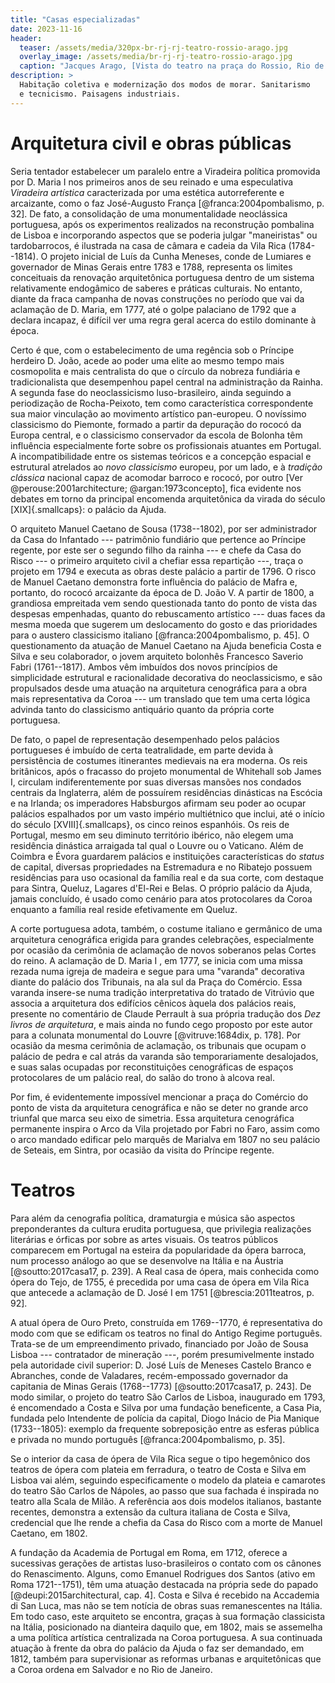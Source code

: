 ```yaml
---
title: "Casas especializadas"
date: 2023-11-16
header:
  teaser: /assets/media/320px-br-rj-rj-teatro-rossio-arago.jpg
  overlay_image: /assets/media/br-rj-rj-teatro-rossio-arago.jpg
  caption: "Jacques Arago, [Vista do teatro na praça do Rossio, Rio de Janeiro](https://www.brasilianaiconografica.art.br/obras/18145/avue-de-la-salle-de-spetacle-sur-la-place-do-rocio-a-rio-de-janeiro), 1825"
description: >
  Habitação coletiva e modernização dos modos de morar. Sanitarismo
  e tecnicismo. Paisagens industriais.
---
```


# Arquitetura civil e obras públicas #

Seria tentador estabelecer um paralelo entre a Viradeira
política promovida por D. Maria I nos primeiros anos de seu
reinado e uma especulativa *Viradeira artística* caracterizada
por uma estética autorreferente e arcaizante, como o faz
José-Augusto França [@franca:2004pombalismo, p. 32].
De fato, a consolidação de uma monumentalidade neoclássica
portuguesa, após os experimentos realizados na reconstrução
pombalina de Lisboa e incorporando aspectos que se poderia
julgar "maneiristas" ou tardobarrocos, é ilustrada na casa
de câmara e cadeia da Vila Rica (1784--1814).
O projeto inicial de Luís da Cunha Meneses, conde de
Lumiares e governador de Minas Gerais entre 1783 e 1788,
representa os limites conceituais da renovação arquitetônica
portuguesa dentro de um sistema relativamente endogâmico de
saberes e práticas culturais.
No entanto, diante da fraca campanha de novas construções no
período que vai da aclamação de D. Maria, em 1777, até
o golpe palaciano de 1792 que a declara incapaz, é difícil
ver uma regra geral acerca do estilo dominante à época.

Certo é que, com o estabelecimento de uma regência sob
o Príncipe herdeiro D. João, acede ao poder uma
elite ao mesmo tempo mais cosmopolita e mais centralista
do que o círculo da nobreza fundiária e tradicionalista que
desempenhou papel central na administração da Rainha.
A segunda fase do neoclassicismo luso-brasileiro, ainda
seguindo a periodização de Rocha-Peixoto, tem como
característica correspondente sua maior vinculação ao
movimento artístico pan-europeu.
O novíssimo classicismo do Piemonte, formado a partir da
depuração do rococó da Europa central, e o classicismo
conservador da escola de Bolonha têm influência
especialmente forte sobre os profissionais atuantes em
Portugal.
A incompatibilidade entre os sistemas teóricos e a concepção
espacial e estrutural atrelados ao *novo classicismo* europeu,
por um lado, e à *tradição clássica* nacional capaz de
acomodar barroco e rococó, por outro
[Ver @perouse:2001architecture; @argan:1973concepto],
fica evidente nos debates em torno da principal encomenda
arquitetônica da virada do século [XIX]{.smallcaps}:
o palácio da Ajuda.

O arquiteto Manuel Caetano de Sousa (1738--1802), por ser
administrador da Casa do Infantado --- patrimônio fundiário
que pertence ao Príncipe regente, por este ser o segundo
filho da rainha --- e chefe da Casa do Risco --- o primeiro
arquiteto civil a chefiar essa repartição ---, traça
o projeto em 1794 e executa as obras deste palácio a partir
de 1796.
O risco de Manuel Caetano demonstra forte influência do
palácio de Mafra e, portanto, do rococó arcaizante da época
de D. João V.
A partir de 1800, a grandiosa empreitada vem sendo
questionada tanto do ponto de vista das despesas empenhadas,
quanto do rebuscamento artístico --- duas faces da mesma
moeda que sugerem um deslocamento do gosto e das prioridades
para o austero classicismo italiano
[@franca:2004pombalismo, p. 45].
O questionamento da atuação de Manuel Caetano na Ajuda
beneficia Costa e Silva e seu colaborador, o jovem arquiteto 
bolonhês Francesco Saverio Fabri (1761--1817).
Ambos vêm imbuídos dos novos princípios de simplicidade
estrutural e racionalidade decorativa do neoclassicismo,
e são propulsados desde uma atuação na arquitetura
cenográfica para a obra mais representativa da Coroa --- um
translado que tem uma certa lógica advinda tanto do
classicismo antiquário quanto da própria corte portuguesa.

De fato, o papel de representação desempenhado pelos
palácios portugueses é imbuído de certa teatralidade, em
parte devida à persistência de costumes itinerantes
medievais na era moderna.
Os reis britânicos, após o fracasso do projeto monumental
de Whitehall sob James I, circulam indiferentemente por suas
diversas mansões nos condados centrais da Inglaterra,
além de possuírem residências dinásticas na Escócia e na
Irlanda;
os imperadores Habsburgos afirmam seu poder ao ocupar
palácios espalhados por um vasto império multiétnico que
inclui, até o início do século [XVIII]{.smallcaps}, os cinco reinos
espanhóis.
Os reis de Portugal, mesmo em seu diminuto território
ibérico, não elegem uma residência dinástica arraigada tal
qual o Louvre ou o Vaticano.
Além de Coimbra e Évora guardarem palácios e instituições
características do *status* de capital, diversas
propriedades na Estremadura e no Ribatejo possuem
residências para uso ocasional da família real e da sua
corte, com destaque para Sintra, Queluz, Lagares d'El-Rei
e Belas.
O próprio palácio da Ajuda, jamais concluído, é usado como
cenário para atos protocolares da Coroa enquanto a família
real reside efetivamente em Queluz.

A corte portuguesa adota, também, o costume italiano
e germânico de uma arquitetura cenográfica erigida para
grandes celebrações, especialmente por ocasião da cerimônia
de aclamação de novos soberanos pelas Cortes do reino.
A aclamação de D. Maria I , em 1777, se inicia com uma missa
rezada numa igreja de madeira e segue para uma "varanda"
decorativa diante do palácio dos Tribunais, na ala sul da
Praça do Comércio.
Essa varanda insere-se numa tradição interpretativa do
tratado de Vitrúvio que associa a arquitetura dos edifícios
cênicos àquela dos palácios reais, presente no comentário de
Claude Perrault à sua própria tradução dos *Dez livros de
arquitetura*, e mais ainda no fundo cego proposto por este
autor para a colunata monumental do Louvre
[@vitruve:1684dix, p. 178].
Por ocasião da mesma cerimônia de aclamação,
os tribunais que ocupam o palácio de pedra e cal atrás da
varanda são temporariamente desalojados, e suas salas
ocupadas por reconstituições cenográficas de espaços
protocolares de um palácio real, do salão do trono à alcova
real.

Por fim, é evidentemente impossível mencionar a praça do
Comércio do ponto de vista da arquitetura cenográfica e não
se deter no grande arco triunfal que marca seu eixo de
simetria.
Essa arquitetura cenográfica permanente inspira o Arco da
Vila projetado por Fabri no Faro, assim como o arco
mandado edificar pelo marquês de Marialva em 1807 no seu
palácio de Seteais, em Sintra, por ocasião da visita do
Príncipe regente.

# Teatros #

Para além da cenografia política, dramaturgia e música são
aspectos preponderantes da cultura erudita portuguesa, que
privilegia realizações literárias e órficas por sobre
as artes visuais.
Os teatros públicos comparecem em Portugal na esteira da
popularidade da ópera barroca, num processo análogo ao que
se desenvolve na Itália e na Áustria
[@soutto:2017casa17, p. 239].
A Real casa de ópera, mais conhecida como ópera do Tejo, de
1755, é precedida por uma casa de ópera em Vila Rica que
antecede a aclamação de D. José I em 1751
[@brescia:2011teatros, p. 92].

A atual ópera de Ouro Preto, construída em 1769--1770,
é representativa do modo com que se edificam os teatros no
final do Antigo Regime português.
Trata-se de um empreendimento privado, financiado por João
de Sousa Lisboa --- contratador de mineração ---, porém
presumivelmente instado pela autoridade civil superior:
D. José Luís de Meneses Castelo Branco e Abranches, conde de
Valadares,  recém-empossado governador da capitania de
Minas Gerais (1768--1773)
[@soutto:2017casa17, p. 243].
De modo similar, o projeto do teatro São Carlos de Lisboa,
inaugurado em 1793, é encomendado a Costa e Silva por uma
fundação beneficente, a Casa Pia, fundada pelo Intendente de
polícia da capital, Diogo Inácio de Pia Manique
(1733--1805): exemplo da frequente sobreposição entre as
esferas pública e privada no mundo português
[@franca:2004pombalismo, p. 35].

Se o interior da casa de ópera de Vila Rica segue o tipo
hegemônico dos teatros de ópera com plateia em ferradura,
o teatro de Costa e Silva em Lisboa vai além, seguindo
especificamente o modelo da plateia e camarotes do teatro
São Carlos de Nápoles, ao passo que sua fachada é inspirada
no teatro alla Scala de Milão.
A referência aos dois modelos italianos, bastante recentes,
demonstra a extensão da cultura italiana de Costa e Silva,
credencial que lhe rende a chefia da Casa do Risco com
a morte de Manuel Caetano, em 1802.

A fundação da Academia de Portugal em Roma, em 1712,
oferece a sucessivas gerações de artistas luso-brasileiros
o contato com os cânones do Renascimento.
Alguns, como Emanuel Rodrigues dos Santos (ativo em Roma
1721--1751), têm uma atuação destacada na própria sede do
papado [@deupi:2015architectural, cap. 4].
Costa e Silva é recebido na Accademia di San Luca, mas não
se tem notícia de obras suas remanescentes na Itália.
Em todo caso, este arquiteto se encontra, graças à sua
formação classicista na Itália, posicionado na dianteira
daquilo que, em 1802, mais se assemelha a uma política
artística centralizada na Coroa portuguesa.
A sua continuada atuação à frente da obra do palácio da
Ajuda o faz ser demandado, em 1812, também para
supervisionar as reformas urbanas e arquitetônicas que
a Coroa ordena em Salvador e no Rio de Janeiro.

